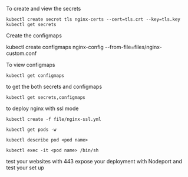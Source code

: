 

To create and view the secrets 

```shell
kubectl create secret tls nginx-certs --cert=tls.crt --key=tls.key
kubectl get secrets
```

Create the configmaps

kubectl create configmaps nginx-config --from-file=files/nginx-custom.conf

To view configmaps
```shell
kubectl get configmaps
```

to get the both secrets and configmaps
```shell
kubectl get secrets,configmaps
```
to deploy nginx with ssl mode 
```shell
kubectl create -f file/nginx-ssl.yml
```

```shell
kubectl get pods -w 

kubectl describe pod <pod name>

kubectl exec -it <pod name> /bin/sh

```

test your websites with 443 
 expose your deployment with Nodeport and test your set up 




